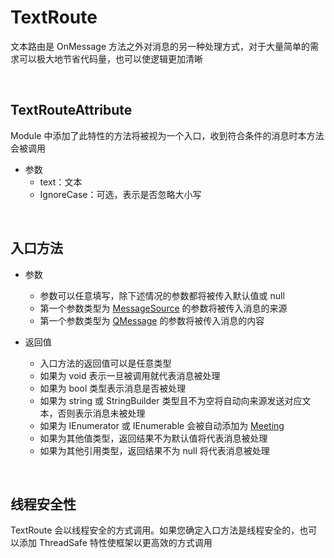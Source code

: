 # TextRoute

文本路由是 OnMessage 方法之外对消息的另一种处理方式，对于大量简单的需求可以极大地节省代码量，也可以使逻辑更加清晰

<br>

## TextRouteAttribute
Module 中添加了此特性的方法将被视为一个入口，收到符合条件的消息时本方法会被调用
- 参数
    - text：文本
    - IgnoreCase：可选，表示是否忽略大小写

<br>

## 入口方法
- 参数
    - 参数可以任意填写，除下述情况的参数都将被传入默认值或 null
    - 第一个参数类型为 [MessageSource](../../Model/MessageSource.md) 的参数将被传入消息的来源
    - 第一个参数类型为 [QMessage](../../Model/QMessage.md) 的参数将被传入消息的内容
    
- 返回值
    - 入口方法的返回值可以是任意类型
    - 如果为 void 表示一旦被调用就代表消息被处理
    - 如果为 bool 类型表示消息是否被处理
    - 如果为 string 或 StringBuilder 类型且不为空将自动向来源发送对应文本，否则表示消息未被处理
    - 如果为 IEnumerator 或 IEnumerable 会被自动添加为 [Meeting](./Meeting.md)
    - 如果为其他值类型，返回结果不为默认值将代表消息被处理
    - 如果为其他引用类型，返回结果不为 null 将代表消息被处理

<br>

## 线程安全性
TextRoute 会以线程安全的方式调用。如果您确定入口方法是线程安全的，也可以添加 ThreadSafe 特性使框架以更高效的方式调用